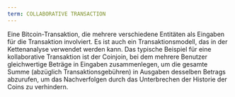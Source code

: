 ```yaml
---
term: COLLABORATIVE TRANSACTION
---
```


Eine Bitcoin-Transaktion, die mehrere verschiedene Entitäten als Eingaben für die Transaktion involviert. Es ist auch ein Transaktionsmodell, das in der Kettenanalyse verwendet werden kann. Das typische Beispiel für eine kollaborative Transaktion ist der Coinjoin, bei dem mehrere Benutzer gleichwertige Beträge in Eingaben zusammenlegen, um die gesamte Summe (abzüglich Transaktionsgebühren) in Ausgaben desselben Betrags abzurufen, um das Nachverfolgen durch das Unterbrechen der Historie der Coins zu verhindern.